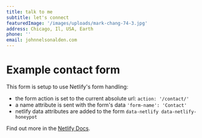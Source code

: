 ```yaml
---
title: talk to me
subtitle: let's connect
featuredImage: '/images/uploads/mark-chang-74-3.jpg'
address: Chicago, Il, USA, Earth
phone: ''
email: johnnelsonalden.com
---
```


# Example contact form

This form is setup to use Netlify's form handling:

* the form action is set to the current absolute url: `action: '/contact/'`
* a name attribute is sent with the form's data `'form-name': 'Contact'`
* netlify data attributes are added to the form `data-netlify data-netlify-honeypot`

Find out more in the [Netlify Docs](https://www.netlify.com/docs/form-handling/).
